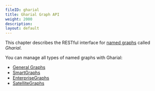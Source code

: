 ```yaml
---
fileID: gharial
title: Gharial Graph API
weight: 2000
description: 
layout: default
---
```

This chapter describes the RESTful interface for
[named graphs](../../graphs/#named-graphs) called _Gharial_.

You can manage all types of named graphs with Gharial:
- [General Graphs](../../graphs/general-graphs/)
- [SmartGraphs](../../graphs/smartgraphs/)
- [EnterpriseGraphs](../../graphs/enterprisegraphs/)
- [SatelliteGraphs](../../graphs/satellitegraphs/)
